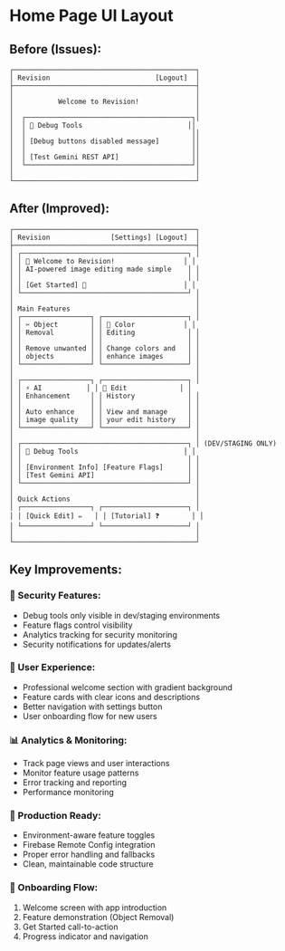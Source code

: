 # Home Page UI Layout

## Before (Issues):
```
┌─────────────────────────────────────────────┐
│ Revision                          [Logout]  │
├─────────────────────────────────────────────┤
│                                             │
│           Welcome to Revision!              │
│                                             │
│  ┌─────────────────────────────────────────┐│
│  │ 🔧 Debug Tools                          ││
│  │                                         ││
│  │ [Debug buttons disabled message]        ││
│  │                                         ││
│  │ [Test Gemini REST API]                  ││
│  └─────────────────────────────────────────┘│
│                                             │
└─────────────────────────────────────────────┘
```

## After (Improved):
```
┌─────────────────────────────────────────────┐
│ Revision               [Settings] [Logout]  │
├─────────────────────────────────────────────┤
│ ┌─────────────────────────────────────────┐ │
│ │ 🚀 Welcome to Revision!                 │ │
│ │ AI-powered image editing made simple    │ │
│ │                                         │ │
│ │ [Get Started] 🔮                        │ │
│ └─────────────────────────────────────────┘ │
│                                             │
│ Main Features                               │
│ ┌─────────────────┐ ┌─────────────────────┐ │
│ │ ✂️ Object        │ │ 🎨 Color            │ │
│ │ Removal         │ │ Editing             │ │
│ │                 │ │                     │ │
│ │ Remove unwanted │ │ Change colors and   │ │
│ │ objects         │ │ enhance images      │ │
│ └─────────────────┘ └─────────────────────┘ │
│                                             │
│ ┌─────────────────┐ ┌─────────────────────┐ │
│ │ ⚡ AI           │ │ 📜 Edit             │ │
│ │ Enhancement     │ │ History             │ │
│ │                 │ │                     │ │
│ │ Auto enhance    │ │ View and manage     │ │
│ │ image quality   │ │ your edit history   │ │
│ └─────────────────┘ └─────────────────────┘ │
│                                             │
│ ┌─────────────────────────────────────────┐ │ (DEV/STAGING ONLY)
│ │ 🐛 Debug Tools                          │ │
│ │                                         │ │
│ │ [Environment Info] [Feature Flags]      │ │
│ │ [Test Gemini API]                       │ │
│ └─────────────────────────────────────────┘ │
│                                             │
│ Quick Actions                               │
│ ┌─────────────────┐ ┌─────────────────────┐ │
│ │ [Quick Edit] ✏️   │ │ [Tutorial] ❓        │ │
│ └─────────────────┘ └─────────────────────┘ │
│                                             │
└─────────────────────────────────────────────┘
```

## Key Improvements:

### 🔐 Security Features:
- Debug tools only visible in dev/staging environments
- Feature flags control visibility
- Analytics tracking for security monitoring
- Security notifications for updates/alerts

### 🎯 User Experience:
- Professional welcome section with gradient background
- Feature cards with clear icons and descriptions
- Better navigation with settings button
- User onboarding flow for new users

### 📊 Analytics & Monitoring:
- Track page views and user interactions
- Monitor feature usage patterns
- Error tracking and reporting
- Performance monitoring

### 🔧 Production Ready:
- Environment-aware feature toggles
- Firebase Remote Config integration
- Proper error handling and fallbacks
- Clean, maintainable code structure

### 🚀 Onboarding Flow:
1. Welcome screen with app introduction
2. Feature demonstration (Object Removal)
3. Get Started call-to-action
4. Progress indicator and navigation